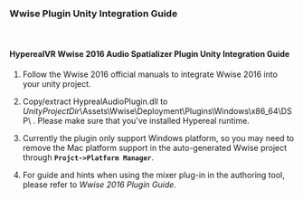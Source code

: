 
### Wwise Plugin Unity Integration Guide
<br>

#### HyperealVR Wwise 2016 Audio Spatializer Plugin Unity Integration Guide
1.  Follow the Wwise 2016 official manuals to integrate Wwise 2016 into your unity project.
    <br>

2.  Copy/extract HyprealAudioPlugin.dll to _UnityProjectDir_\Assets\Wwise\Deployment\Plugins\Windows\x86_64\DSP\ .  Please make sure that you've installed Hypereal runtime.
    <br>

3.  Currently the plugin only support Windows platform, so you may need to remove the Mac platform support in the auto-generated Wwise project through **`Projct->Platform Manager`**.
    <br>

4.  For guide and hints when using the mixer plug-in in the authoring tool, please refer to _Wwise 2016 Plugin Guide_.
    <br>

